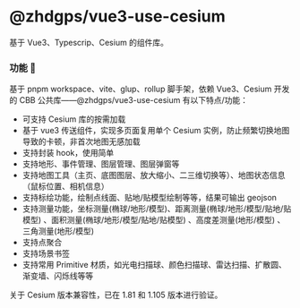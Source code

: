 # @zhdgps/vue3-use-cesium

基于 Vue3、Typescrip、Cesium 的组件库。

### 功能 📖

基于 pnpm workspace、vite、glup、rollup 脚手架，依赖 Vue3、Cesium 开发的 CBB 公共库——@zhdgps/vue3-use-cesium
有以下特点/功能：

- 可支持 Cesium 库的按需加载
- 基于 vue3 传送组件，实现多页面复用单个 Cesium 实例，防止频繁切换地图导致的卡顿，非首次地图无感加载
- 支持封装 hook，使用简单
- 支持地形、事件管理、图层管理、图层弹窗等
- 支持地图工具（主页、底图图层、放大缩小、二三维切换等）、地图状态信息（鼠标位置、相机信息）
- 支持标绘功能，绘制点线面、贴地/贴模型绘制等等，结果可输出 geojson
- 支持测量功能，坐标测量(椭球/地形/模型)、距离测量(椭球/地形/模型/贴地/贴模型) 、面积测量(椭球/地形/模型/贴地/贴模型) 、高度差测量(地形/模型) 、三角测量(地形/模型)
- 支持点聚合
- 支持场景书签
- 支持常用 Primitive 材质，如光电扫描球、颜色扫描球、雷达扫描、扩散圆、渐变墙、闪烁线等等

关于 Cesium 版本兼容性，已在 1.81 和 1.105 版本进行验证。
